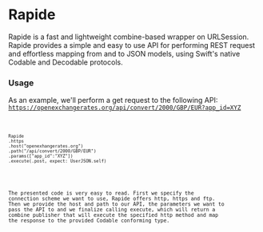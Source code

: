 # Rapide
Rapide is a fast and lightweight combine-based wrapper on URLSession. Rapide provides a simple and easy to use API for performing REST request and effortless mapping from and to JSON models, using Swift's native Codable and Decodable protocols.

### Usage
As an example, we'll perform a get request to the following API: 
<code>https://openexchangerates.org/api/convert/2000/GBP/EUR?app_id=XYZ<code>
<pre>
<code>
Rapide
.https
.host("openexhangerates.org")
.path("/api/convert/2000/GBP/EUR")
.params(["app_id":"XYZ"])
.execute(.post, expect: UserJSON.self)
</code>
</pre>
The presented code is very easy to read. First we specify the connection scheme we want to use, Rapide offers http, https and ftp. Then we provide the host and path to our API, the parameters we want to pass the API to and we finalize calling execute, which will return a combine publisher that will execute the specified http method and map the response to the provided Codable conforming type. 
